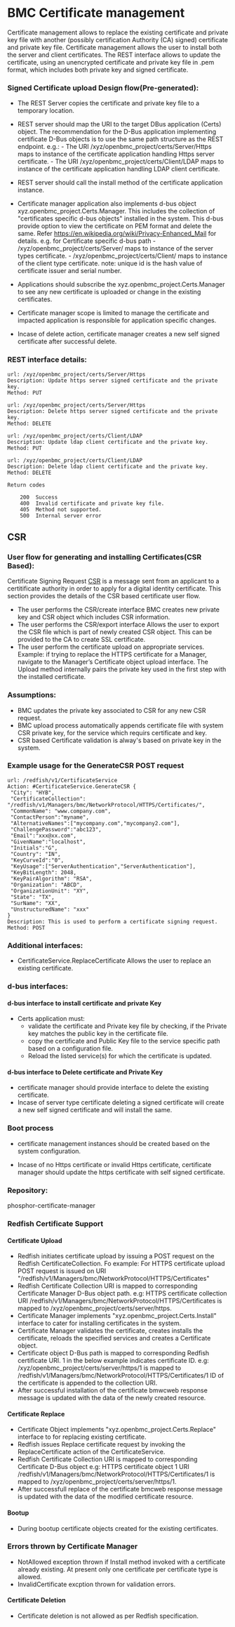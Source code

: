 # BMC Certificate management

Certificate management allows to replace the existing certificate and private
key file with another (possibly certification Authority (CA) signed)
certificate and private key file. Certificate management allows the user to
install both the server and client certificates. The REST interface allows to
update the certificate, using an unencrypted certificate and private key file
in .pem format, which includes both private key and signed certificate.

### Signed Certificate upload Design flow(Pre-generated):

- The REST Server copies the certificate and private key file to a temporary
  location.
- REST server should map the URI to the target DBus application (Certs) object.
  The recommendation for the D-Bus application implementing certificate D-Bus
  objects is to use the same path structure as the REST endpoint.
     e.g.:
         - The URI /xyz/openbmc_project/certs/Server/Https maps to instance
           of the certificate application handling Https server certificate.
         - The URI /xyz/openbmc_project/certs/Client/LDAP maps to instance
           of the certificate application handling LDAP client certificate.
- REST server should call the install method of the certificate application
  instance.
- Certificate manager application also implements d-bus object
  xyz.openbmc_project.Certs.Manager. This includes the collection of
  "certificates specific d-bus objects" installed in the system. This d-bus
  provide option to view the certificate on PEM format and delete the same.
  Refer https://en.wikipedia.org/wiki/Privacy-Enhanced_Mail for details.
     e.g. for Certificate specific d-bus path
        -  /xyz/openbmc_project/certs/Server/<unique-id> maps to
           instance of the server types certificate.
        -  /xyz/openbmc_project/certs/Client/<unique-id> maps to
           instance of the client type certificate.
     note: unique id is the hash value of certificate issuer and serial number.

- Applications should subscribe the xyz.openbmc_project.Certs.Manager
  to see any new certificate is uploaded or change in the existing
  certificates.
- Certificate manager scope is limited to manage the certificate and impacted
  application is responsible for application specific changes.
- Incase of delete action, certificate manager creates a new self signed
  certificate after successful delete.

### REST interface details:

   ```
   url: /xyz/openbmc_project/certs/Server/Https
   Description: Update https server signed certificate and the private key.
   Method: PUT

   url: /xyz/openbmc_project/certs/Server/Https
   Description: Delete https server signed certificate and the private key.
   Method: DELETE

   url: /xyz/openbmc_project/certs/Client/LDAP
   Description: Update ldap client certificate and the private key.
   Method: PUT

   url: /xyz/openbmc_project/certs/Client/LDAP
   Description: Delete ldap client certificate and the private key.
   Method: DELETE

   Return codes

       200  Success
       400  Invalid certificate and private key file.
       405  Method not supported.
       500  Internal server error

   ```

## CSR

### User flow for generating and installing Certificates(CSR Based):
   Certificate Signing Request [CSR](https://en.wikipedia.org/wiki/Certificate_signing_request)
is a message sent from an applicant to a certitificate authority in order to
apply for a digital identity certificate. This section provides the details of
the CSR based certificate user flow.
- The user performs the CSR/create interface
      BMC creates new private key and CSR object which includes CSR information.
- The user performs the CSR/export interface
      Allows the user to export the CSR file which is part of newly created
      CSR object. This can be provided to the CA to create SSL certificate.
- The user perform the certificate upload on appropriate services.
      Example: if trying to replace the HTTPS certificate for a Manager,
      navigate to the Manager’s Certificate object upload interface.
      The Upload method internally  pairs the private key used in the first
      step with the installed certificate.

### Assumptions:
- BMC updates the private key associated to CSR for any new CSR request.
- BMC upload process automatically appends certificate file with system CSR
  private key, for the service which requirs certificate and key.
- CSR based Certificate validation is alway's based on private key in the system.

### Example usage for the GenerateCSR POST request

   ```
   url: /redfish/v1/CertificateService
   Action: #CertificateService.GenerateCSR {
    "City": "HYB",
    "CertificateCollection": "/redfish/v1/Managers/bmc/NetworkProtocol/HTTPS/Certificates/",
    "CommonName": "www.company.com",
    "ContactPerson":"myname",
    "AlternativeNames":["mycompany.com","mycompany2.com"],
    "ChallengePassword":"abc123",
    "Email":"xxx@xx.com",
    "GivenName":"localhost",
    "Initials":"G",
    "Country": "IN",
    "KeyCurveId":"0",
    "KeyUsage":["ServerAuthentication","ServerAuthentication"],
    "KeyBitLength": 2048,
    "KeyPairAlgorithm": "RSA",
    "Organization": "ABCD",
    "OrganizationUnit": "XY",
    "State": "TX",
    "SurName": "XX",
    "UnstructuredName": "xxx"
   }
   Description: This is used to perform a certificate signing request.
   Method: POST

  ```

### Additional interfaces:
- CertificateService.ReplaceCertificate
      Allows the user to replace an existing certificate.

### d-bus interfaces:

#### d-bus interface to install certificate and private Key
- Certs application must:
  - validate the certificate and Private key file by checking, if the Private
    key matches the public key in the certificate file.
  - copy the certificate and Public Key file to the service specific path
    based on a configuration file.
  - Reload the listed service(s) for which the certificate is updated.

#### d-bus interface to Delete certificate and Private Key

- certificate manager should provide interface to delete the existing
  certificate.
- Incase of server type certificate deleting a signed certificate will
  create a new self signed certificate and will install the same.

### Boot process
-  certificate management instances should be created based on the system
   configuration.

-  Incase of no Https certificate or invalid Https certificate, certificate
   manager should update the https certificate with self signed certificate.

### Repository:
  phosphor-certificate-manager
### Redfish Certificate Support
#### Certificate Upload
- Redfish initiates certificate upload by issuing a POST request on the Redfish
  CertificateCollection.
  Fo example: For HTTPS certificate upload POST request is issued on URI
  "/redfish/v1/Managers/bmc/NetworkProtocol/HTTPS/Certificates"
- Redfish Certificate Collection URI is mapped to corresponding Certificate
  Manager D-Bus object
  path.
  e.g: HTTPS certificate collection URI
  /redfish/v1/Managers/bmc/NetworkProtocol/HTTPS/Certificates is mapped to
  /xyz/openbmc_project/certs/server/https.
- Certificate Manager implements "xyz.openbmc_project.Certs.Install" interface
  to cater for installing certificates in the system.
- Certificate Manager validates the certificate, creates installs the
  certificate,  reloads the specified services and creates a Certificate object.
- Certificate object D-Bus  path is mapped to corresponding Redfish
  certificate URI. 1 in the below example indicates certificate ID.
  e.g: /xyz/openbmc_project/certs/server/https/1 is mapped to
  /redfish/v1/Managers/bmc/NetworkProtocol/HTTPS/Certificates/1
  ID of the certificate is appended to the collection URI.
- After successful installation of the certificate bmwcweb response message is
  updated with the data of the newly created resource.
#### Certificate Replace
- Certificate Object implements "xyz.openbmc_project.Certs.Replace" interface to
  for replacing existing certificate.
- Redfish issues Replace certificate request by invoking the ReplaceCertificate
  action of the CertificateService.
- Redfish Certificate Collection URI is mapped to corresponding Certificate
  D-Bus object
  e.g: HTTPS certificate object 1 URI
  /redfish/v1/Managers/bmc/NetworkProtocol/HTTPS/Certificates/1 is mapped to
  /xyz/openbmc_project/certs/server/https/1.
- After successfull replace of the certificate bmcweb response message is
  updated with the data of the modified certificate resource.

#### Bootup
- During bootup certificate objects created for the existing certificates.
### Errors thrown by Certificate Manager
- NotAllowed exception thrown if Install method invoked with a certificate
  already existing. At present only one certificate per certificate type is
  allowed.
- InvalidCertificate excption thrown for validation errors.

#### Certificate Deletion
- Certificate deletion is not allowed as per Redfish specification.

